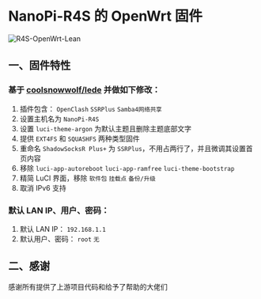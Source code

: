 # NanoPi-R4S 的 OpenWrt 固件  
![R4S-OpenWrt-Lean](https://github.com/RikudouPatrickstar/R4S-OpenWrt-Lean/workflows/R4S-OpenWrt-Lean/badge.svg)  

## 一、固件特性  
### 基于 [coolsnowwolf/lede](https://github.com/coolsnowwolf/lede) 并做如下修改：  
1. 插件包含： `OpenClash` `SSRPlus` `Samba4网络共享`  
2. 设置主机名为 `NanoPi-R4S`  
3. 设置 `luci-theme-argon` 为默认主题且删除主题底部文字  
4. 提供 `EXT4FS` 和 `SQUASHFS` 两种类型固件  
5. 重命名 `ShadowSocksR Plus+` 为 `SSRPlus`，不用占两行了，并且微调其设置首页内容  
6. 移除 `luci-app-autoreboot` `luci-app-ramfree` `luci-theme-bootstrap`  
7. 精简 LuCI 界面，移除 `软件包` `挂载点` `备份/升级`  
8. 取消 IPv6 支持  

### 默认 LAN IP、用户、密码：  
1. 默认 LAN IP： `192.168.1.1`  
2. 默认用户、密码： `root` `无`  

## 二、感谢  
   感谢所有提供了上游项目代码和给予了帮助的大佬们  


